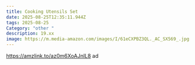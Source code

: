 ```yaml
---
title: Cooking Utensils Set
date: 2025-08-25T12:35:11.944Z
tags: 2025-08-25
Category: "other "
description: 19.xx
image: https://m.media-amazon.com/images/I/61eCXPBZ3QL._AC_SX569_.jpg
---
```

https://amzlink.to/az0m6XoAJnlL8 ad
